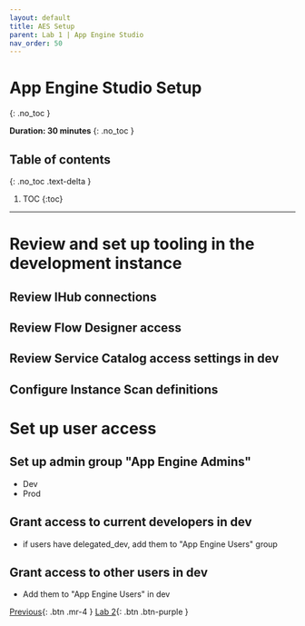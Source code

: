 ```yaml
---
layout: default
title: AES Setup
parent: Lab 1 | App Engine Studio
nav_order: 50
---
```


# App Engine Studio Setup
{: .no_toc }

**Duration: 30 minutes**
{: .no_toc }

## Table of contents
{: .no_toc .text-delta }

1. TOC
{:toc}

---
# Review and set up tooling in the development instance

## Review IHub connections
## Review Flow Designer access
## Review Service Catalog access settings in dev
## Configure Instance Scan definitions

# Set up user access

## Set up admin group "App Engine  Admins"

- Dev
- Prod

## Grant access to current developers in dev

- if users have delegated_dev, add them to "App Engine Users" group

## Grant access to other users in dev

- Add them to "App Engine Users" in dev

[Previous][PREVIOUS]{: .btn .mr-4 }
[Lab 2][NEXT]{: .btn .btn-purple }


[PREVIOUS]: ../10_Personas_and_roles
[NEXT]: ../../lab2